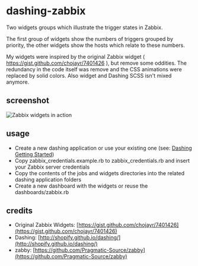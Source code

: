 dashing-zabbix
==============

Two widgets groups which illustrate the trigger states in Zabbix.

The first group of widgets show the numbers of triggers grouped by priority, the other widgets show the hosts which relate to these numbers.

My widgets were inspired by the original Zabbix widget ( https://gist.github.com/chojayr/7401426 ), but remove some oddities. The redundancy in the code itself was remove and the CSS animations were replaced by solid colors. Also widget and Dashing SCSS isn't mixed anymore. 

screenshot
----------

![Zabbix widgets in action](https://gist.githubusercontent.com/tolleiv/68b9fddfa5d6960f3455/raw/28d3d463a67edd8deb132d909e4ab335c3bc699e/zabbix-dashing.png)

usage
-----

* Create a new dashing application or use your existing one (see: [Dashing Getting Started](http://shopify.github.io/dashing/#setup))
* Copy zabbix_credentials.example.rb to zabbix_credentials.rb and insert your Zabbix server credentials
* Copy the contents of the jobs and widgets directories into the related dashing application folders
* Create a new dashboard with the widgets or reuse the dashboards/zabbix.rb

credits
-------

* Original Zabbix Widgets: [https://gist.github.com/chojayr/7401426](https://gist.github.com/chojayr/7401426)
* Dashing: [http://shopify.github.io/dashing/](http://shopify.github.io/dashing/)
* zabby: [https://github.com/Pragmatic-Source/zabby](https://github.com/Pragmatic-Source/zabby)
